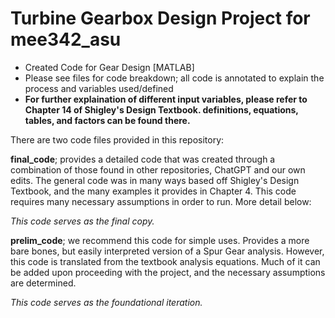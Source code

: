 # Turbine Gearbox Design Project for mee342_asu

- Created Code for Gear Design [MATLAB]
- Please see files for code breakdown; all code is annotated to explain the process and variables used/defined
- **For further explaination of different input variables, please refer to Chapter 14 of Shigley's Design Textbook. definitions, equations, tables, and factors can be found there.**

There are two code files provided in this repository:

  **final_code**; provides a detailed code that was created through a combination of those found in other repositories, ChatGPT and our own edits. The general code was in many ways based off Shigley's Design Textbook, and the many examples it provides in Chapter 4. This code requires many necessary assumptions in order to run. More detail below:
  
_This code serves as the final copy._

  **prelim_code**; we recommend this code for simple uses. Provides a more bare bones, but easily interpreted version of a Spur Gear analysis. However, this code is translated from the textbook analysis equations. Much of it can be added upon proceeding with the project, and the necessary assumptions are determined.
  
_This code serves as the foundational iteration._

